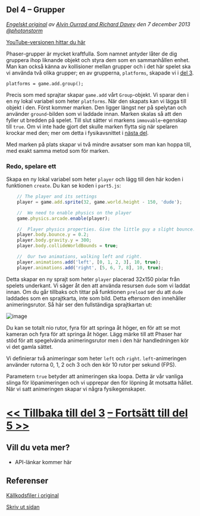## Del 4 &ndash; Grupper

*[Engelskt original](http://phaser.io/tutorials/making-your-first-phaser-game/index) av [Alvin Ourrad and Richard Davey](https://twitter.com/photonstorm) den 7 december 2013   [@photonstorm](https://twitter.com/photonstorm)*

[YouTube-versionen hittar du här](http://youtube.com)

Phaser-grupper är mycket kraftfulla. Som namnet antyder låter de dig gruppera ihop liknande objekt och styra dem som en sammanhållen enhet. Man kan också känna av kollisioner mellan grupper och i det här spelet ska vi använda två olika grupper; en av grupperna, `platforms`, skapade vi i [del 3](del3.md).

`platforms = game.add.group();`

Precis som med sprajtar skapar `game.add` vårt `Group`-objekt.
Vi sparar den i en ny lokal variabel som heter `platforms`.
När den skapats kan vi lägga till objekt i den.
Först kommer marken.
Den ligger längst ner på spelytan och använder `ground`-bilden som vi laddade innan.
Marken skalas så att den fyller ut bredden på spelet.
Till slut sätter vi markens `immovable`-egenskap till `true`. Om vi inte hade gjort det skulle marken flytta sig när spelaren krockar med den; mer om detta i fysikavsnittet i [nästa del](part5.md).

Med marken på plats skapar vi två mindre avsatser som man kan hoppa till, med exakt samma metod som för marken.

### Redo, spelare ett

Skapa en ny lokal variabel som heter `player` och lägg till den här koden i funktionen `create`. Du kan se koden i `part5.js`:

```javascript
    // The player and its settings
    player = game.add.sprite(32, game.world.height - 150, 'dude');

    //  We need to enable physics on the player
    game.physics.arcade.enable(player);

    //  Player physics properties. Give the little guy a slight bounce.
    player.body.bounce.y = 0.2;
    player.body.gravity.y = 300;
    player.body.collideWorldBounds = true;

    //  Our two animations, walking left and right.
    player.animations.add('left', [0, 1, 2, 3], 10, true);
    player.animations.add('right', [5, 6, 7, 8], 10, true);
```
Detta skapar en ny sprajt som heter `player` placerad 32x150 pixlar från spelets underkant.
Vi säger åt den att använda resursen `dude` som vi laddat innan.
Om du går tillbaks och tittar på funktionen `preload` ser du att `dude` laddades som en sprajtkarta, inte som bild. 
Detta eftersom den innehåller animeringsrutor.
Så här ser den fullständiga sprajtkartan ut:

![image](http://phaser.io/content/tutorials/making-your-first-phaser-game/dude.png)

Du kan se totalt nio rutor, fyra för att springa åt höger, en för att se mot kameran och fyra för att springa åt höger. Lägg märke till att Phaser har stöd för att spegelvända animeringsrutor men i den här handledningen kör vi det gamla sättet.

Vi definierar två animeringar som heter `left` och `right`.
`left`-animeringen använder rutorna 0, 1, 2 och 3 och den kör 10 rutor per sekund (FPS).

Parametern `true` betyder att animeringen ska loopa.
Detta är vår vanliga slinga för löpanimeringen och vi upprepar den för löpning åt motsatta hållet. 
När vi satt animeringen skapar vi några fysikegenskaper.

# [<< Tillbaka till del 3](part3.md) [&ndash; Fortsätt till del 5 >>](part5.md)

## Vill du veta mer?
* API-länkar kommer här

## Referenser
[Källkodsfiler i original](https://github.com/photonstorm/phaser/raw/master/resources/tutorials/02%20Making%20your%20first%20game/phaser_tutorial_02.zip)

[Skriv ut sidan](https://gitprint.com/coderdojolund/phaser-tutorials/blob/master/making-your-first-phaser-game/part4.md)
